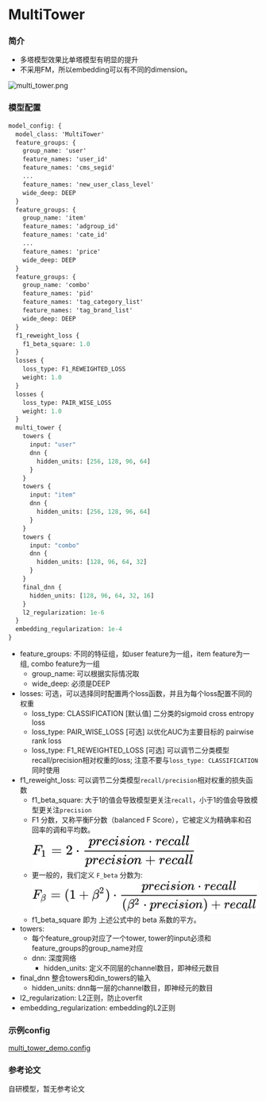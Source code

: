 # MultiTower

### 简介

- 多塔模型效果比单塔模型有明显的提升
- 不采用FM，所以embedding可以有不同的dimension。

![multi_tower.png](../../images/models/multi_tower.png)

### 模型配置

```protobuf
model_config: {
  model_class: 'MultiTower'
  feature_groups: {
    group_name: 'user'
    feature_names: 'user_id'
    feature_names: 'cms_segid'
    ...
    feature_names: 'new_user_class_level'
    wide_deep: DEEP
  }
  feature_groups: {
    group_name: 'item'
    feature_names: 'adgroup_id'
    feature_names: 'cate_id'
    ...
    feature_names: 'price'
    wide_deep: DEEP
  }
  feature_groups: {
    group_name: 'combo'
    feature_names: 'pid'
    feature_names: 'tag_category_list'
    feature_names: 'tag_brand_list'
    wide_deep: DEEP
  }
  f1_reweight_loss {
    f1_beta_square: 1.0
  }
  losses {
    loss_type: F1_REWEIGHTED_LOSS
    weight: 1.0
  }
  losses {
    loss_type: PAIR_WISE_LOSS
    weight: 1.0
  }
  multi_tower {
    towers {
      input: "user"
      dnn {
        hidden_units: [256, 128, 96, 64]
      }
    }
    towers {
      input: "item"
      dnn {
        hidden_units: [256, 128, 96, 64]
      }
    }
    towers {
      input: "combo"
      dnn {
        hidden_units: [128, 96, 64, 32]
      }
    }
    final_dnn {
      hidden_units: [128, 96, 64, 32, 16]
    }
    l2_regularization: 1e-6
  }
  embedding_regularization: 1e-4
}
```

- feature_groups: 不同的特征组，如user feature为一组，item feature为一组, combo feature为一组
  - group_name: 可以根据实际情况取
  - wide_deep: 必须是DEEP
- losses: 可选，可以选择同时配置两个loss函数，并且为每个loss配置不同的权重
  - loss_type: CLASSIFICATION \[默认值\] 二分类的sigmoid cross entropy loss
  - loss_type: PAIR_WISE_LOSS \[可选\] 以优化AUC为主要目标的 pairwise rank loss
  - loss_type: F1_REWEIGHTED_LOSS \[可选\] 可以调节二分类模型recall/precision相对权重的loss; 注意不要与`loss_type: CLASSIFICATION`同时使用
- f1_reweight_loss: 可以调节二分类模型`recall/precision`相对权重的损失函数
  - f1_beta_square: 大于1的值会导致模型更关注`recall`，小于1的值会导致模型更关注`precision`
  - F1 分数，又称平衡F分数（balanced F Score），它被定义为精确率和召回率的调和平均数。
    ![](../../images/other/f1_score.svg)
  - 更一般的，我们定义 `F_beta` 分数为:
    ![](../../images/other/f_beta_score.svg)
  - f1_beta_square 即为 上述公式中的 beta 系数的平方。
- towers:
  - 每个feature_group对应了一个tower, tower的input必须和feature_groups的group_name对应
  - dnn: 深度网络
    - hidden_units: 定义不同层的channel数目，即神经元数目
- final_dnn 整合towers和din_towers的输入
  - hidden_units: dnn每一层的channel数目，即神经元的数目
- l2_regularization: L2正则，防止overfit
- embedding_regularization: embedding的L2正则

### 示例config

[multi_tower_demo.config](https://easyrec.oss-cn-beijing.aliyuncs.com/config/multi-tower.config)

### 参考论文

自研模型，暂无参考论文
